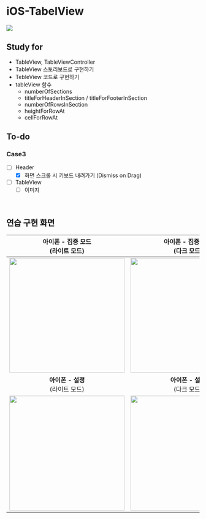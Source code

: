 #  iOS-TabelView

<img width="" src="https://github.com/dev-junehee/iOS-table-view-practice/assets/116873887/bfd2d8cc-3b5d-439f-a303-3e9d3e0de8c7" />

## Study for
- TableView, TableViewController
- TableView 스토리보드로 구현하기
- TebleView 코드로 구현하기
- tableView 함수
    - numberOfSections
    - titleForHeaderInSection / titleForFooterInSection
    - numberOfRowsInSection
    - heightForRowAt
    - cellForRowAt

## To-do
### Case3
- [ ] Header
    - [x] 화면 스크롤 시 키보드 내려가기 (Dismiss on Drag)
- [ ] TableView
    - [ ] 이미지 

<br />

## 연습 구현 화면
| **아이폰 - 집중 모드**<br />(라이트 모드) | **아이폰 - 집중 모드**<br />(다크 모드) |
|:------:|:------:|
| <img width="300" src="https://github.com/dev-junehee/iOS-table-view-practice/assets/116873887/6cb728ef-2cb0-4cc2-a166-f0bcc3a655d5"> | <img width="300" src="https://github.com/dev-junehee/iOS-table-view-practice/assets/116873887/d8925414-a400-449f-8283-640690e68d14"> |
| **아이폰 - 설정**<br />(라이트 모드) | **아이폰 - 설정**<br />(다크 모드) |
| <img width="300"  src="https://github.com/dev-junehee/iOS-table-view-practice/assets/116873887/47c0f358-b3eb-4792-8978-86bf19e08ba9"> | <img width="300" src="https://github.com/dev-junehee/iOS-table-view-practice/assets/116873887/a7354039-5a0e-4eec-9256-ee22c1c4d174"> |
